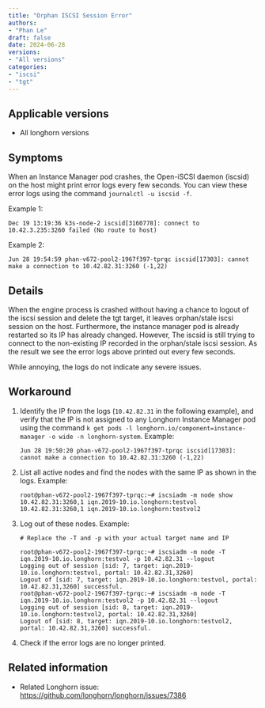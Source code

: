 ```yaml
---
title: "Orphan ISCSI Session Error"
authors:
- "Phan Le"
draft: false
date: 2024-06-28
versions:
- "All versions"
categories:
- "iscsi"
- "tgt"
---
```


## Applicable versions

* All longhorn versions

## Symptoms

When an Instance Manager pod crashes, the Open-iSCSI daemon (iscsid) on the host might print error logs every few seconds. You can view these error logs using the command `journalctl -u iscsid -f`.

Example 1:
```
Dec 19 13:19:36 k3s-node-2 iscsid[3160778]: connect to 10.42.3.235:3260 failed (No route to host)
```
Example 2:
```
Jun 28 19:54:59 phan-v672-pool2-1967f397-tprqc iscsid[17303]: cannot make a connection to 10.42.82.31:3260 (-1,22)
```

## Details

When the engine process is crashed without having a chance to logout of the iscsi session and delete the tgt target, it leaves orphan/stale iscsi session on the host.
Furthermore, the instance manager pod is already restarted so its IP has already changed.
However, The iscsid is still trying to connect to the non-existing IP recorded in the orphan/stale iscsi session.
As the result we see the error logs above printed out every few seconds.


While annoying, the logs do not indicate any severe issues.


## Workaround

1. Identify the IP from the logs (`10.42.82.31` in the following example), and verify that the IP is not assigned to any Longhorn Instance Manager pod using the command `k get pods -l longhorn.io/component=instance-manager -o wide -n longhorn-system`.
    Example:
    ```
    Jun 28 19:50:20 phan-v672-pool2-1967f397-tprqc iscsid[17303]: cannot make a connection to 10.42.82.31:3260 (-1,22)
    ```
1. List all active nodes and find the nodes with the same IP as shown in the logs.
    Example:
    ```
    root@phan-v672-pool2-1967f397-tprqc:~# iscsiadm -m node show
    10.42.82.31:3260,1 iqn.2019-10.io.longhorn:testvol
    10.42.82.31:3260,1 iqn.2019-10.io.longhorn:testvol2
    ```
1. Log out of these nodes.
    Example:
    ```
    # Replace the -T and -p with your actual target name and IP

    root@phan-v672-pool2-1967f397-tprqc:~# iscsiadm -m node -T iqn.2019-10.io.longhorn:testvol -p 10.42.82.31 --logout
    Logging out of session [sid: 7, target: iqn.2019-10.io.longhorn:testvol, portal: 10.42.82.31,3260]
    Logout of [sid: 7, target: iqn.2019-10.io.longhorn:testvol, portal: 10.42.82.31,3260] successful.
    root@phan-v672-pool2-1967f397-tprqc:~# iscsiadm -m node -T iqn.2019-10.io.longhorn:testvol2 -p 10.42.82.31 --logout
    Logging out of session [sid: 8, target: iqn.2019-10.io.longhorn:testvol2, portal: 10.42.82.31,3260]
    Logout of [sid: 8, target: iqn.2019-10.io.longhorn:testvol2, portal: 10.42.82.31,3260] successful.
    ```
1. Check if the error logs are no longer printed.

## Related information

- Related Longhorn issue: https://github.com/longhorn/longhorn/issues/7386
